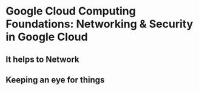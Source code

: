 # Google Cloud Computing Foundations: Networking & Security in Google Cloud
## It helps to Network
### 

## Keeping an eye for things
### 
